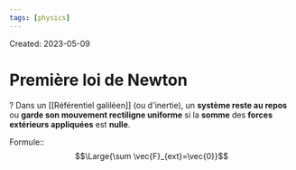 ```yaml
---
tags: [physics] 
---
```

Created: 2023-05-09

# Première loi de Newton
?
Dans un [[Référentiel galiléen]] (ou d'inertie), un **système reste au repos** ou **garde son mouvement rectiligne uniforme** si la **somme** des **forces extérieurs appliquées** est **nulle**.
<!--SR:!2024-02-28,171,170-->

Formule::$$\Large{\sum \vec{F}_{ext}=\vec{0}}$$
<!--SR:!2024-03-04,70,230-->